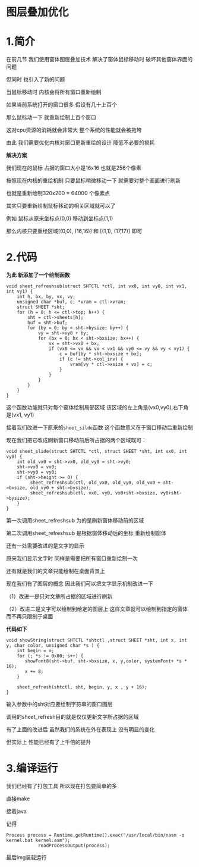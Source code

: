 # 图层叠加优化

# 1.简介

在前几节 我们使用窗体图层叠加技术 解决了窗体鼠标移动时 破坏其他窗体界面的问题

但同时 也引入了新的问题

当鼠标移动时 内核会将所有窗口重新绘制

如果当前系统打开的窗口很多 假设有几十上百个 

那么鼠标动一下 就重新绘制上百个窗口

这对cpu资源的消耗就会非常大 整个系统的性能就会被拖垮

由此 我们需要优化内核对窗口更新重绘的设计 降低不必要的损耗

**解决方案**

我们现在的鼠标 占据的窗口大小是16x16 也就是256个像素 

按照现在内核的重绘机制 只要鼠标稍微移动一下 就需要对整个画面进行刷新

也就是重新绘制320x200 = 64000 个像素点

其实只要重新绘制鼠标移动的相关区域就可以了

例如 鼠标从原来坐标点(0,0) 移动到坐标点(1,1)

那么内核只要重绘区域[(0,0), (16,16)] 和 [(1,1), (17,17)] 即可



# 2.代码

**为此 新添加了一个绘制函数**

```
void sheet_refreshsub(struct SHTCTL *ctl, int vx0, int vy0, int vx1, int vy1) {
    int h, bx, by, vx, vy;
    unsigned char *buf, c, *vram = ctl->vram;
    struct SHEET *sht;
    for (h = 0; h <= ctl->top; h++) {
        sht = ctl->sheets[h];
        buf = sht->buf;
        for (by = 0; by < sht->bysize; by++) {
            vy = sht->vy0 + by;
            for (bx = 0; bx < sht->bxsize; bx++) {
                vx = sht->vx0 + bx;
                if (vx0 <= vx && vx < vx1 && vy0 <= vy && vy < vy1) {
                    c = buf[by * sht->bxsize + bx];
                    if (c != sht->col_inv) {
                        vram[vy * ctl->xsize + vx] = c;
                    }
                }
            }
        }
    }
}
```

这个函数功能就只对每个窗体绘制局部区域 该区域的左上角是(vx0,vy0),右下角是(vx1, vy1)

接着我们改进一下原来的`sheet_silde`函数 这个函数意义在于窗口移动后重新绘制 

现在我们把它改成刷新窗口移动前后所占据的两个区域既可：

```
void sheet_slide(struct SHTCTL *ctl, struct SHEET *sht, int vx0, int vy0) {
    int old_vx0 = sht->vx0, old_vy0 = sht->vy0;
    sht->vx0 = vx0;
    sht->vy0 = vy0;
    if (sht->height >= 0) {
         sheet_refreshsub(ctl, old_vx0, old_vy0, old_vx0 + sht->bxsize, old_vy0 + sht->bysize);
         sheet_refreshsub(ctl, vx0, vy0, vx0+sht->bxsize, vy0+sht->bysize);
    }
}
```

第一次调用sheet_refreshsub 为的是刷新窗体移动前的区域

第二次调用sheet_refreshsub 是根据窗体移动后的坐标 重新绘制窗体



还有一处需要改进的是文字的显示

原来我们显示文字时 同样是需要把所有窗口重新绘制一次

还有就是我们的文章只能绘制在桌面背景上

现在我们有了图层的概念 因此我们可以把文字显示机制改进一下 

（1）改进一是只对文章所占据的区域进行刷新

（2）改进二是文字可以绘制到给定的图层上 这样文章就可以绘制到指定的窗体 而不再只限制于桌面

**代码如下**

```
void showString(struct SHTCTL *shtctl ,struct SHEET *sht, int x, int y, char color, unsigned char *s ) {
    int begin = x;
    for (; *s != 0x00; s++) {
       showFont8(sht->buf, sht->bxsize, x, y,color, systemFont+ *s * 16);
       x += 8;
    }

    sheet_refresh(shtctl, sht, begin, y, x , y + 16); 
}
```



输入参数中的sht对应要绘制字符串的窗口图层 

调用的sheet_refresh目的就是仅仅更新文字所占据的区域

有了上面的改进后 虽然我们的系统在外在表现上 没有明显的变化

但实际上 性能已经有了上千倍的提升



# 3.编译运行

我们已经有了打包工具 所以现在打包要简单的多

直接make

接着java 

记得

```
Process process = Runtime.getRuntime().exec("/usr/local/bin/nasm -o kernel.bat kernel.asm");
			readProcessOutput(process);
```

最后img装载运行



































